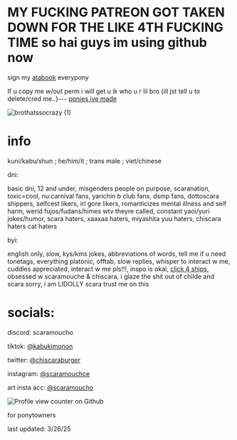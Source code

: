 # MY FUCKING PATREON GOT TAKEN DOWN FOR THE LIKE 4TH FUCKING TIME so hai guys im using github now

sign my [atabook](https://scaramoucho.atabook.org/) everypony


If u copy me w/out perm i will get u ik who u r lil bro
{ill jst tell u to delete/cred me..}---
[ponies ive made](https://kabunya.straw.page/)

![brothatssocrazy (1)](https://github.com/user-attachments/assets/5da43837-eb16-4253-aa30-a092d435eb76)


# info

kuni/kabu/shun ; he/him/it ; trans male ; viet/chinese 

 dni:

basic dni, 12 and under, misgenders people on purpose, scaranation, toxic=cool, nu:carnival fans, yarichin b club fans, dsmp fans, dottoscara shippers, selfcest likers, irl gore likers, romanticizes mental illness and self harm, werid fujos/fudans/himes wtv theyre called, constant yaoi/yuri jokes/humor, scara haters, xaaxaa haters, miyashita yuu haters, chiscara haters cat haters

 byi:

english only, slow, kys/kms jokes, abbreviations of words, tell me if u need tonetags, everything platonic, offtab, slow replies, whisper to interact w me, cuddles appreciated,  interact w me pls!!!, inspo is okai, [click 4 ships](https://chiscaraburger.straw.page/), obsessed w scaramouche & chiscara, i glaze the shit out of childe and scara sorry, i am LIDOLLY scara trust me on this

# socials:

discord: scaramoucho

tiktok: [@kabukimonon](https://www.tiktok.com/@kabukimonon?lang=en)

twitter: [@chiscaraburger](https://x.com/chiscaraburger)

instagram: [@scaramouchce](https://www.instagram.com/scaramouchce/)

art insta acc: [@scaramoucho](https://www.instagram.com/scaramoucho/)

![Profile view counter on Github](https://komarev.com/ghpvc/?username=scaramoucho)

for ponytowners

last updated: 3/26/25

